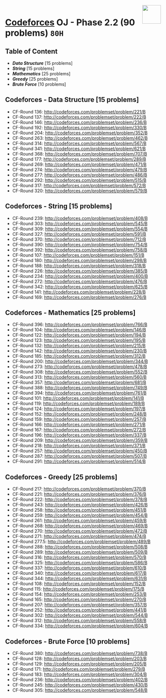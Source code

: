 <img align="right" width="60" height="60" src="https://github.com/cs-MohamedAyman/Problem-Solving-Training/blob/master/online-judges-logos/codeforces.jpg">

# [Codeforces](https://codeforces.com/) OJ - Phase 2.2 (90 problems) `80H`

## Table of Content

- ***Data Structure*** [15 problems]
- ***String***         [15 problems]
- ***Mathematics***    [25 problems]
- ***Greedy***         [25 problems]
- ***Brute Force***    [10 problems]

## Codeforces - Data Structure [15 problems]

- CF-Round 136: http://codeforces.com/problemset/problem/221/B
- CF-Round 137: http://codeforces.com/problemset/problem/222/B
- CF-Round 146: http://codeforces.com/problemset/problem/236/B
- CF-Round 192: http://codeforces.com/problemset/problem/330/B
- CF-Round 204: http://codeforces.com/problemset/problem/352/B
- CF-Round 263: http://codeforces.com/problemset/problem/462/B
- CF-Round 314: http://codeforces.com/problemset/problem/567/B
- CF-Round 341: http://codeforces.com/problemset/problem/621/B
- CF-Round 368: http://codeforces.com/problemset/problem/707/B
- CF-Round 177: http://codeforces.com/problemset/problem/289/B
- CF-Round 269: http://codeforces.com/problemset/problem/471/B
- CF-Round 274: http://codeforces.com/problemset/problem/479/B
- CF-Round 277: http://codeforces.com/problemset/problem/486/B
- CF-Round 292: http://codeforces.com/problemset/problem/515/B
- CF-Round 317: http://codeforces.com/problemset/problem/572/B
- CF-Round 320: http://codeforces.com/problemset/problem/579/B

## Codeforces - String [15 problems]

- CF-Round 239: http://codeforces.com/problemset/problem/408/B
- CF-Round 303: http://codeforces.com/problemset/problem/545/B
- CF-Round 309: http://codeforces.com/problemset/problem/554/B
- CF-Round 327: http://codeforces.com/problemset/problem/591/B
- CF-Round 370: http://codeforces.com/problemset/problem/712/B
- CF-Round 390: http://codeforces.com/problemset/problem/754/B
- CF-Round 392: http://codeforces.com/problemset/problem/758/B
- CF-Round 107: http://codeforces.com/problemset/problem/151/B
- CF-Round 180: http://codeforces.com/problemset/problem/298/B
- CF-Round 188: http://codeforces.com/problemset/problem/318/B
- CF-Round 226: http://codeforces.com/problemset/problem/385/B
- CF-Round 234: http://codeforces.com/problemset/problem/400/B
- CF-Round 272: http://codeforces.com/problemset/problem/476/B
- CF-Round 342: http://codeforces.com/problemset/problem/625/B
- CF-Round 141: http://codeforces.com/problemset/problem/228/B
- CF-Round 169: http://codeforces.com/problemset/problem/276/B

## Codeforces - Mathematics [25 problems]

- CF-Round 396: http://codeforces.com/problemset/problem/766/B
- CF-Round 104: http://codeforces.com/problemset/problem/146/B
- CF-Round 122: http://codeforces.com/problemset/problem/194/B
- CF-Round 123: http://codeforces.com/problemset/problem/195/B
- CF-Round 132: http://codeforces.com/problemset/problem/215/B
- CF-Round 142: http://codeforces.com/problemset/problem/230/B
- CF-Round 185: http://codeforces.com/problemset/problem/312/B
- CF-Round 200: http://codeforces.com/problemset/problem/344/B
- CF-Round 273: http://codeforces.com/problemset/problem/478/B
- CF-Round 308: http://codeforces.com/problemset/problem/552/B
- CF-Round 313: http://codeforces.com/problemset/problem/560/B
- CF-Round 357: http://codeforces.com/problemset/problem/681/B
- CF-Round 388: http://codeforces.com/problemset/problem/749/B
- CF-Round 394: http://codeforces.com/problemset/problem/761/B
- CF-Round 101: http://codeforces.com/problemset/problem/141/B
- CF-Round 119: http://codeforces.com/problemset/problem/189/B
- CF-Round 124: http://codeforces.com/problemset/problem/197/B
- CF-Round 152: http://codeforces.com/problemset/problem/248/B
- CF-Round 159: http://codeforces.com/problemset/problem/257/B
- CF-Round 166: http://codeforces.com/problemset/problem/271/B
- CF-Round 167: http://codeforces.com/problemset/problem/272/B
- CF-Round 196: http://codeforces.com/problemset/problem/337/B
- CF-Round 209: http://codeforces.com/problemset/problem/359/B
- CF-Round 218: http://codeforces.com/problemset/problem/371/B
- CF-Round 257: http://codeforces.com/problemset/problem/450/B
- CF-Round 287: http://codeforces.com/problemset/problem/507/B
- CF-Round 291: http://codeforces.com/problemset/problem/514/B

## Codeforces - Greedy [25 problems]

- CF-Round 217: http://codeforces.com/problemset/problem/370/B
- CF-Round 221: http://codeforces.com/problemset/problem/376/B
- CF-Round 222: http://codeforces.com/problemset/problem/378/B
- CF-Round 243: http://codeforces.com/problemset/problem/426/B
- CF-Round 258: http://codeforces.com/problemset/problem/451/B
- CF-Round 259: http://codeforces.com/problemset/problem/454/B
- CF-Round 261: http://codeforces.com/problemset/problem/459/B
- CF-Round 268: http://codeforces.com/problemset/problem/469/B
- CF-Round 270: http://codeforces.com/problemset/problem/472/B
- CF-Round 271: http://codeforces.com/problemset/problem/474/B
- CF-Round 277.5: http://codeforces.com/problemset/problem/489/B
- CF-Round 288: http://codeforces.com/problemset/problem/508/B
- CF-Round 289: http://codeforces.com/problemset/problem/509/B
- CF-Round 316: http://codeforces.com/problemset/problem/570/B
- CF-Round 325: http://codeforces.com/problemset/problem/586/B
- CF-Round 337: http://codeforces.com/problemset/problem/610/B
- CF-Round 340: http://codeforces.com/problemset/problem/617/B
- CF-Round 344: http://codeforces.com/problemset/problem/631/B
- CF-Round 108: http://codeforces.com/problemset/problem/152/B
- CF-Round 115: http://codeforces.com/problemset/problem/175/B
- CF-Round 154: http://codeforces.com/problemset/problem/253/B
- CF-Round 165: http://codeforces.com/problemset/problem/270/B
- CF-Round 207: http://codeforces.com/problemset/problem/357/B
- CF-Round 252: http://codeforces.com/problemset/problem/441/B
- CF-Round 302: http://codeforces.com/problemset/problem/544/B
- CF-Round 312: http://codeforces.com/problemset/problem/558/B
- CF-Round 334: http://codeforces.com/problemset/problem/604/B

## Codeforces - Brute Force [10 problems]

- CF-Round 380: http://codeforces.com/problemset/problem/738/B
- CF-Round 128: http://codeforces.com/problemset/problem/203/B
- CF-Round 129: http://codeforces.com/problemset/problem/205/B
- CF-Round 171: http://codeforces.com/problemset/problem/279/B
- CF-Round 183: http://codeforces.com/problemset/problem/304/B
- CF-Round 236: http://codeforces.com/problemset/problem/402/B
- CF-Round 245: http://codeforces.com/problemset/problem/430/B
- CF-Round 305: http://codeforces.com/problemset/problem/548/B

